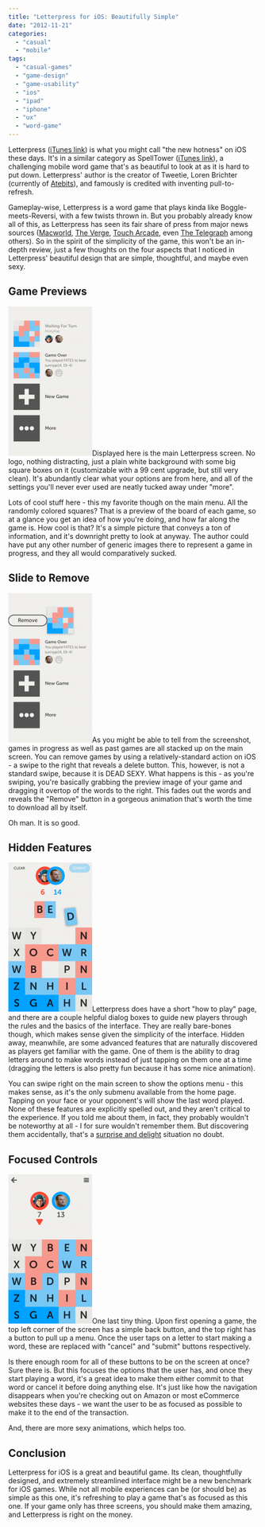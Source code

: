 ```yaml
---
title: "Letterpress for iOS: Beautifully Simple"
date: "2012-11-21"
categories: 
  - "casual"
  - "mobile"
tags: 
  - "casual-games"
  - "game-design"
  - "game-usability"
  - "ios"
  - "ipad"
  - "iphone"
  - "ux"
  - "word-game"
---
```


Letterpress ([iTunes link](https://itunes.apple.com/us/app/letterpress-word-game/id526619424?mt=8)) is what you might call "the new hotness" on iOS these days. It's in a similar category as SpellTower ([iTunes link](https://itunes.apple.com/us/app/spelltower/id476500832?mt=8)), a challenging mobile word game that's as beautiful to look at as it is hard to put down. Letterpress' author is the creator of Tweetie, Loren Brichter (currently of [Atebits](http://www.atebits.com/)), and famously is credited with inventing pull-to-refresh.

Gameplay-wise, Letterpress is a word game that plays kinda like Boggle-meets-Reversi, with a few twists thrown in. But you probably already know all of this, as Letterpress has seen its fair share of press from major news sources ([Macworld](http://www.macworld.com/article/2012082/review-letterpress-for-iphone-is-an-excellent-word-game.html), [The Verge](http://www.theverge.com/2012/10/24/3493440/letterpress-loren-brichter), [Touch Arcade](http://toucharcade.com/2012/10/24/letterpress-word-game-review-simple-and-awesome/), even [The Telegraph](http://www.telegraph.co.uk/technology/mobile-app-reviews/9632607/Letterpress-for-iOS-review.html) among others). So in the spirit of the simplicity of the game, this won't be an in-depth review, just a few thoughts on the four aspects that I noticed in Letterpress' beautiful design that are simple, thoughtful, and maybe even sexy.

## Game Previews

[![Letterpress for iOS - main screen](images/IMG_0556-169x300.png "letterpress main screen")](http://www.thatgamesux.com/wp-content/uploads/2012/11/IMG_0556.png)Displayed here is the main Letterpress screen. No logo, nothing distracting, just a plain white background with some big square boxes on it (customizable with a 99 cent upgrade, but still very clean). It's abundantly clear what your options are from here, and all of the settings you'll never ever used are neatly tucked away under "more".

Lots of cool stuff here - this my favorite though on the main menu. All the randomly colored squares? That is a preview of the board of each game, so at a glance you get an idea of how you're doing, and how far along the game is. How cool is that? It's a simple picture that conveys a ton of information, and it's downright pretty to look at anyway. The author could have put any other number of generic images there to represent a game in progress, and they all would comparatively sucked.

## Slide to Remove

[![Letterpress for iOS - slide to remove game](images/IMG_0555-169x300.png "letterpress slide to remove")](http://www.thatgamesux.com/wp-content/uploads/2012/11/IMG_0555.png)As you might be able to tell from the screenshot, games in progress as well as past games are all stacked up on the main screen. You can remove games by using a relatively-standard action on iOS - a swipe to the right that reveals a delete button. This, however, is not a standard swipe, because it is DEAD SEXY. What happens is this - as you're swiping, you're basically grabbing the preview image of your game and dragging it overtop of the words to the right. This fades out the words and reveals the "Remove" button in a gorgeous animation that's worth the time to download all by itself.

Oh man. It is so good.

## Hidden Features

[![Letterpress for iOS - dragging a letter](images/IMG_0550-169x300.png "letterpress moving letter")](http://www.thatgamesux.com/wp-content/uploads/2012/11/IMG_0550.png)Letterpress does have a short "how to play" page, and there are a couple helpful dialog boxes to guide new players through the rules and the basics of the interface. They are really bare-bones though, which makes sense given the simplicity of the interface. Hidden away, meanwhile, are some advanced features that are naturally discovered as players get familiar with the game. One of them is the ability to drag letters around to make words instead of just tapping on them one at a time (dragging the letters is also pretty fun because it has some nice animation).

You can swipe right on the main screen to show the options menu - this makes sense, as it's the only submenu available from the home page. Tapping on your face or your opponent's will show the last word played. None of these features are explicitly spelled out, and they aren't critical to the experience. If you told me about them, in fact, they probably wouldn't be noteworthy at all - I for sure wouldn't remember them. But discovering them accidentally, that's a [surprise and delight](http://www.alistapart.com/articles/personality-in-design/) situation no doubt.

## Focused Controls

[![Letterpress for iOS - game screen](images/IMG_0552-169x300.png "letterpress game screen")](http://www.thatgamesux.com/wp-content/uploads/2012/11/IMG_0552.png)One last tiny thing. Upon first opening a game, the top left corner of the screen has a simple back button, and the top right has a button to pull up a menu. Once the user taps on a letter to start making a word, these are replaced with "cancel" and "submit" buttons respectively.

Is there enough room for all of these buttons to be on the screen at once? Sure there is. But this focuses the options that the user has, and once they start playing a word, it's a great idea to make them either commit to that word or cancel it before doing anything else. It's just like how the navigation disappears when you're checking out on Amazon or most eCommerce websites these days - we want the user to be as focused as possible to make it to the end of the transaction.

And, there are more sexy animations, which helps too.

## Conclusion

Letterpress for iOS is a great and beautiful game. Its clean, thoughtfully designed, and extremely streamlined interface might be a new benchmark for iOS games. While not all mobile experiences can be (or should be) as simple as this one, it's refreshing to play a game that's as focused as this one. If your game only has three screens, you should make them amazing, and Letterpress is right on the money.

